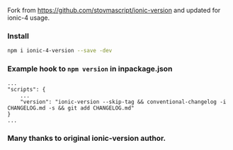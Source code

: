 Fork from https://github.com/stovmascript/ionic-version and updated for ionic-4 usage.

### Install

```bash
npm i ionic-4-version --save -dev
```

### Example hook to `npm version` in inpackage.json

```
...
"scripts": {
	...
	"version": "ionic-version --skip-tag && conventional-changelog -i CHANGELOG.md -s && git add CHANGELOG.md"
}
...
```

### Many thanks to original ionic-version author.
